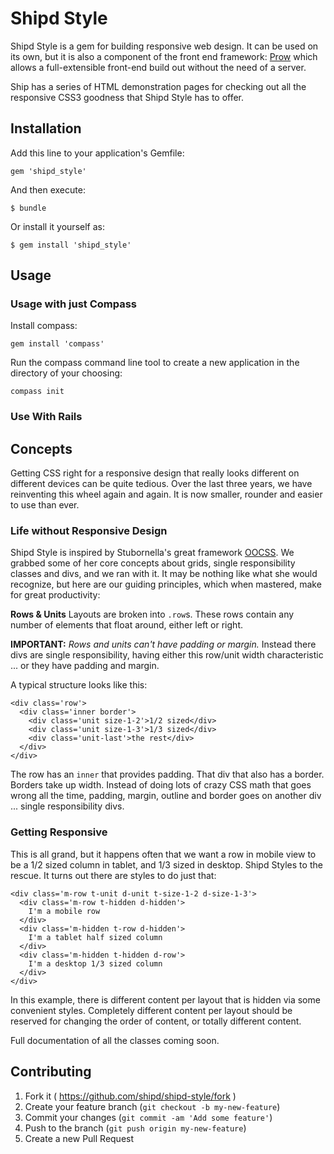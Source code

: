 # Shipd Style

Shipd Style is a gem for building responsive web design. It can be used on its own, but it is also a component of the front end framework: [Prow](https://github.com/shipd/prow) which allows a full-extensible front-end build out without the need of a server.

Ship has a series of HTML demonstration pages for checking out all the responsive CSS3 goodness that Shipd Style has to offer.

## Installation

Add this line to your application's Gemfile:

    gem 'shipd_style'

And then execute:

    $ bundle

Or install it yourself as:

    $ gem install 'shipd_style'

## Usage

### Usage with just Compass

Install compass:

    gem install 'compass'

Run the compass command line tool to create a new application in the directory of your choosing:

    compass init

### Use With Rails


## Concepts

Getting CSS right for a responsive design that really looks different on different devices can be quite tedious. Over the last three years, we have reinventing this wheel again and again. It is now smaller, rounder and easier to use than ever.

### Life without Responsive Design
Shipd Style is inspired by Stubornella's great framework [OOCSS](https://github.com/stubornella/oocss). We grabbed some of her core concepts about grids, single responsibility classes and divs, and we ran with it. It may be nothing like what she would recognize, but here are our guiding principles, which when mastered, make for great productivity:

__Rows & Units__
Layouts are broken into `.row`s. These rows contain any number of elements that float around, either left or right.

__IMPORTANT:__ _Rows and units can't have padding or margin._ Instead there divs are single responsibility, having either this row/unit width characteristic ... or they have padding and margin.

A typical structure looks like this:

    <div class='row'>
      <div class='inner border'>
        <div class='unit size-1-2'>1/2 sized</div>
        <div class='unit size-1-3'>1/3 sized</div>
        <div class='unit-last'>the rest</div>
      </div>
    </div>

The row has an `inner` that provides padding. That div that also has a border. Borders take up width. Instead of doing lots of crazy CSS math that goes wrong all the time, padding, margin, outline and border goes on another div ... single responsibility divs.

### Getting Responsive
This is all grand, but it happens often that we want a row in mobile view to be a 1/2 sized column in tablet, and 1/3 sized in desktop. Shipd Styles to the rescue. It turns out there are styles to do just that:

    <div class='m-row t-unit d-unit t-size-1-2 d-size-1-3'>
      <div class='m-row t-hidden d-hidden'>
        I'm a mobile row
      </div>
      <div class='m-hidden t-row d-hidden'>
        I'm a tablet half sized column
      </div>
      <div class='m-hidden t-hidden d-row'>
        I'm a desktop 1/3 sized column
      </div>
    </div>

In this example, there is different content per layout that is hidden via some convenient styles. Completely different content per layout should be reserved for changing the order of content, or totally different content.

Full documentation of all the classes coming soon.

## Contributing

1. Fork it ( https://github.com/shipd/shipd-style/fork )
2. Create your feature branch (`git checkout -b my-new-feature`)
3. Commit your changes (`git commit -am 'Add some feature'`)
4. Push to the branch (`git push origin my-new-feature`)
5. Create a new Pull Request
